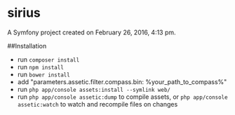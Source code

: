 sirius
======

A Symfony project created on February 26, 2016, 4:13 pm.

##Installation
* run `composer install`
* run `npm install`
* run `bower install`
* add "parameters.assetic.filter.compass.bin: %your_path_to_compass%"
* run `php app/console assets:install --symlink web/`
* run `php app/console assetic:dump` to compile assets, or `php app/console assetic:watch` to watch and recompile files on changes
